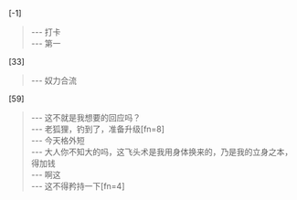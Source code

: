 
[-1] 
>--- 打卡<br>
>--- 第一<br>

[33] 
>--- 奴力合流<br>

[59] 
>--- 这不就是我想要的回应吗？<br>
>--- 老狐狸，钓到了，准备升级[fn=8]<br>
>--- 今天格外短<br>
>--- 大人你不知大的吗，这飞头术是我用身体换来的，乃是我的立身之本，得加钱<br>
>--- 啊这<br>
>--- 这不得矜持一下[fn=4]<br>
